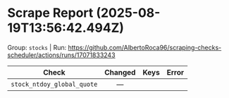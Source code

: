 # Scrape Report (2025-08-19T13:56:42.494Z)

Group: `stocks`  |  Run: https://github.com/AlbertoRoca96/scraping-checks-scheduler/actions/runs/17071833243

| Check | Changed | Keys | Error |
|---|:---:|:--|:--|
| `stock_ntdoy_global_quote` | — |  |  |
